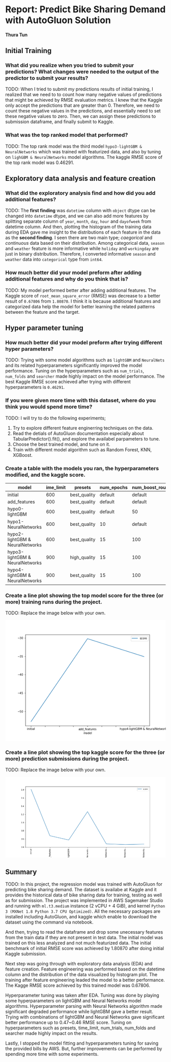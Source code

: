 # Report: Predict Bike Sharing Demand with AutoGluon Solution
#### Thura Tun

## Initial Training
### What did you realize when you tried to submit your predictions? What changes were needed to the output of the predictor to submit your results?
TODO: When I tried to submit my predictions results of initial training, I realized that we need to to count how many negative values of predictions that might be achieved by RMSE evaluation metrics. I knew that the Kaggle only accept the predictions that are greater than 0. Therefore, we need to count these negative values in the predictions, and essentially need to set these negative values to zero. Then, we can assign these predictions to submission dataframe, and finally submit to Kaggle.

### What was the top ranked model that performed?
TODO: The top rank model was the third model `hypo3-lightGBM & NeuralNetworks` which was trained with featurized data, and also by tuning on `lighGBM & NeuralNetworks` model algorithms. The kaggle RMSE score of the top rank model was 0.46291.

## Exploratory data analysis and feature creation
### What did the exploratory analysis find and how did you add additional features?
TODO: The **first finding** was `datetime` column with `object` dtype can be changed into `datetime` dtype, and we can also add more features by splitting separate column of `year`, `month`, `day`, `hour` and `dayofweek` from datetime column. And then, plotting the histogram of the training data during EDA gave me insight to the distributions of each feature in the data as the **second finding**. I seen there are two main type; *caegorical* and *continuous* data based on their distribution. Among categorical data, `season` and `weather` feature is more informative while `holiday` and `workingday` are just in binary distribution. Therefore, I converted informative `season` and `weather` data into `categorical` type from `int64`.  

### How much better did your model preform after adding additional features and why do you think that is?
TODO: My model performed better after adding additional features. The Kaggle score of `root_mean_square_error` (RMSE) was decrease to a better result of `0.67806` from `1.80870`. I think it is because additional features and categorized data help the model for better learning the related patterns between the feature and the target. 

## Hyper parameter tuning
### How much better did your model preform after trying different hyper parameters?
TODO: Trying with some model algorithms such as `lightGBM` and `NeuralNets` and its related hyperparameters significantly improved the model performance. Tuning on the hyperparameters such as `num_trials`, `num_folds` and `searcher` made highly impact on the model performance. The best Kaggle RMSE score achieved after trying with different hyperparameters is `0.46291`.

### If you were given more time with this dataset, where do you think you would spend more time?
TODO: I will try to do the following experiments;
1. Try to explore different feature enginerring techniques on the data.
2. Read the detials of AutoGluon documentation especially about TabularPredictor().fit(), and explore the availabel parpameters to tune.
3. Choose the best trained model, and tune on it.
4. Train with different model algorithm such as Random Forest, KNN, XGBoost.

### Create a table with the models you ran, the hyperparameters modified, and the kaggle score.
|model|ime_limit|presets|num_epochs|num_boost_round|num_trials|num_folds|searcher|score|
|--|--|--|--|--|--|--|--|--|
|initial|600|best_quality|default|default|default|default|default|1.80870|
|add_features|600|best_quality|default|default|default|default|default|0.67806|
|hypo0-lightGBM|600|best_quality|default|50|4|5|auto|0.57451|
|hypo1-NeuralNetworks|600|best_quality|10|default|4|5|auto|1.26499|
|hypo2-lightGBM & NeuralNetworks|600|best_quality|15|100|8|9|random|0.47889|
|hypo3-lightGBM & NeuralNetworks|900|high_quality|15|100|8|9|random|0.46291|
|hypo4-lightGBM & NeuralNetworks|900|best_quality|15|100|6|12|random|0.47240|

### Create a line plot showing the top model score for the three (or more) training runs during the project.

TODO: Replace the image below with your own.

![model_train_score.png](imgs/model_train_score.png)

### Create a line plot showing the top kaggle score for the three (or more) prediction submissions during the project.

TODO: Replace the image below with your own.

![model_test_score.png](imgs/model_test_score.png)

## Summary
TODO: In this project, the regression model was trained with AutoGluon for predicting bike sharing demand. The dataset is availabe at Kaggle and it provides the historical data of bike sharing data for training, testing as well as for submission. The project was implemented in AWS Sagemaker Studio and running with `ml.t3.medium` instance (2 vCPU + 4 GiB), and kernel `Python 3 (MXNet 1.8 Python 3.7 CPU Optimized)`. All the necessary packages are installed including AutoGluon, and kaggle which enable to download the dataset using the command via notebook.

And then, trying to read the dataframe and drop some unecessary features from the train data if they are not present in test data. The initial model was trained on this less analyzed and not much featurized data. The initial benchmark of initial RMSE score was achieved by 1.80870 after doing initial Kaggle submission.

Next step was going through with exploratory data analysis (EDA) and feature creation. Feature engineering was performed based on the datetime column and the distribution of the data visualized by histogram plot. The training after feature engineering leaded the model to a better performance. The Kagge RMSE score achieved by this trained model was 0.67806.

Hyperparameter tuning was taken after EDA. Tuning was done by playing some hyperparameters on lightGBM and Neural Networks model algorithms. Hyperparameter parsing with Neural Networks algorithm made significant degraded performance while lightGBM gave a better result. Trying with combinations of lightGBM and Neural Networks gave significant better performance up to 0.47~0.46 RMSE score. Tuning on hyperparameters such as presets, time_limit, num_trials, num_folds and searcher made highly impact on the results.

Lastly, I stopped the model fitting and hyperparameters tuning for saving the provided bills by AWS. But, further improvements can be performed by spending more time with some experiments.
